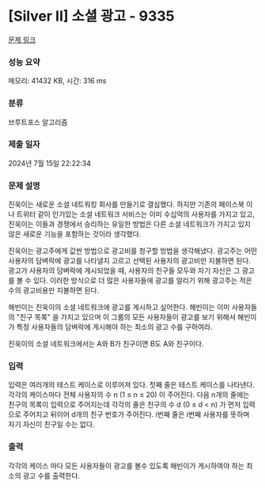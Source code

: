 # [Silver II] 소셜 광고 - 9335 

[문제 링크](https://www.acmicpc.net/problem/9335) 

### 성능 요약

메모리: 41432 KB, 시간: 316 ms

### 분류

브루트포스 알고리즘

### 제출 일자

2024년 7월 15일 22:22:34

### 문제 설명

<p>진욱이는 새로운 소셜 네트워킹 회사를 만들기로 결심했다. 하지만 기존의 페이스북 이나 트위터 같이 인기있는 소셜 네트워크 서비스는 이미 수십억의 사용자를 가지고 있고, 진욱이는 이들과 경쟁에서 승리하는 유일한 방법은 다른 소셜 네트워크가 가지고 있지 않은 새로운 기능을 포함하는 것이라 생각했다.</p>

<p>진욱이는 광고주에게 값싼 방법으로 광고비를 청구할 방법을 생각해냈다. 광고주는 어떤 사용자의 담벼락에 광고를 나타낼지 고르고 선택된 사용자의 광고비만 지불하면 된다. 광고가 사용자의 담벼락에 게시되었을 때, 사용자의 친구들 모두와 자기 자신은 그 광고를 볼 수 있다. 이러한 방식으로 더 많은 사용자들에 광고를 알리기 위해 광고주는 적은 수의 광고비용만 지불하면 된다.</p>

<p>해빈이는 진욱이의 소셜 네트워크에 광고를 게시하고 싶어한다. 해빈이는 이미 사용자들의 "친구 목록" 을 가지고 있으며 이 그룹의 모든 사용자들이 광고를 보기 위해서 해빈이가 특정 사용자들의 담벼락에 게시해야 하는 최소의 광고 수를 구하여라.</p>

<p>진욱이의 소셜 네트워크에서는 A와 B가 친구이면 B도 A와 친구이다.</p>

### 입력 

 <p>입력은 여러개의 테스트 케이스로 이루어져 있다. 첫째 줄은 테스트 케이스를 나타낸다. 각각의 케이스마다 전체 사용자의 수 n (1 ≤ n ≤ 20) 이 주어진다. 다음 n개의 줄에는 친구의 목록이 입력으로 주어지는데 각각의 줄은 친구의 수 d (0 ≤ d < n) 가 먼저 입력으로 주어지고 뒤이어 d개의 친구 번호가 주어진다. i번째 줄은 i번째 사용자를 뜻하며 자기 자신이 친구일 수는 없다.</p>

### 출력 

 <p>각각의 케이스 마다 모든 사용자들이 광고를 볼수 있도록 해빈이가 게시하여야 하는 최소의 광고 수를 출력한다.</p>

